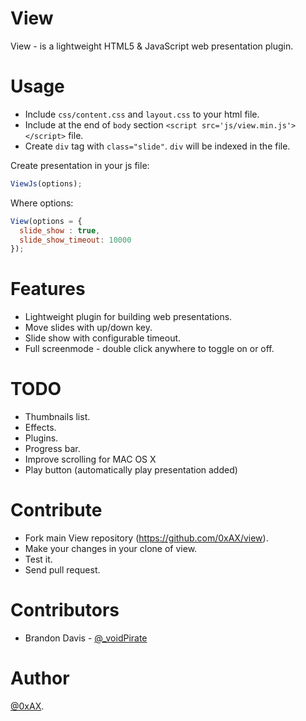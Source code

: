 View
=============

View - is a lightweight HTML5 & JavaScript web presentation plugin.

Usage
=============

  * Include `css/content.css` and `layout.css` to your html file.
  * Include at the end of `body` section `<script src='js/view.min.js'></script>` file.
  * Create `div` tag with `class="slide"`. `div` will be indexed in the file.

Create presentation in your js file:

```javascript
ViewJs(options);
```

Where options:

```javascript
View(options = {
  slide_show : true, 
  slide_show_timeout: 10000
});
```

Features
=============

  * Lightweight plugin for building web presentations.
  * Move slides with up/down key.
  * Slide show with configurable timeout.
  * Full screenmode - double click anywhere to toggle on or off.

TODO
=============

  * Thumbnails list.
  * Effects.
  * Plugins.
  * Progress bar.
  * Improve scrolling for MAC OS X
  * Play button (automatically play presentation added)

Contribute
============

  * Fork main View repository (https://github.com/0xAX/view).
  * Make your changes in your clone of view.
  * Test it.
  * Send pull request.

Contributors
==============

  * Brandon Davis - [@_voidPirate](https://twitter.com/_voidPirate)

Author
=============

[@0xAX](https://twitter.com/0xAX).
